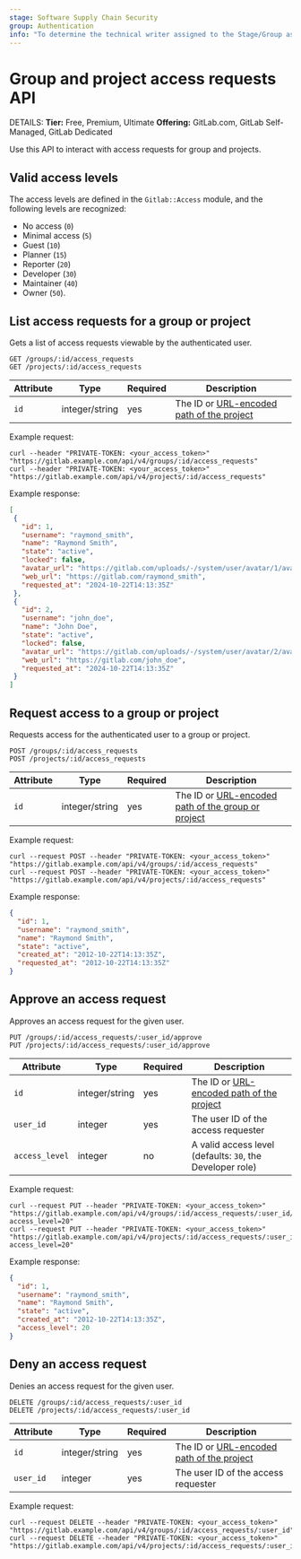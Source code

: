 ```yaml
---
stage: Software Supply Chain Security
group: Authentication
info: "To determine the technical writer assigned to the Stage/Group associated with this page, see https://handbook.gitlab.com/handbook/product/ux/technical-writing/#assignments"
---
```


# Group and project access requests API

DETAILS:
**Tier:** Free, Premium, Ultimate
**Offering:** GitLab.com, GitLab Self-Managed, GitLab Dedicated

Use this API to interact with access requests for group and projects.

## Valid access levels

The access levels are defined in the `Gitlab::Access` module, and the
following levels are recognized:

- No access (`0`)
- Minimal access (`5`)
- Guest (`10`)
- Planner (`15`)
- Reporter (`20`)
- Developer (`30`)
- Maintainer (`40`)
- Owner (`50`).

## List access requests for a group or project

Gets a list of access requests viewable by the authenticated user.

```plaintext
GET /groups/:id/access_requests
GET /projects/:id/access_requests
```

| Attribute | Type           | Required | Description |
|-----------|----------------|----------|-------------|
| `id`      | integer/string | yes      | The ID or [URL-encoded path of the project](rest/index.md#namespaced-paths) |

Example request:

```shell
curl --header "PRIVATE-TOKEN: <your_access_token>" "https://gitlab.example.com/api/v4/groups/:id/access_requests"
curl --header "PRIVATE-TOKEN: <your_access_token>" "https://gitlab.example.com/api/v4/projects/:id/access_requests"
```

Example response:

```json
[
 {
   "id": 1,
   "username": "raymond_smith",
   "name": "Raymond Smith",
   "state": "active",
   "locked": false,
   "avatar_url": "https://gitlab.com/uploads/-/system/user/avatar/1/avatar.png",
   "web_url": "https://gitlab.com/raymond_smith",
   "requested_at": "2024-10-22T14:13:35Z"
 },
 {
   "id": 2,
   "username": "john_doe",
   "name": "John Doe",
   "state": "active",
   "locked": false,
   "avatar_url": "https://gitlab.com/uploads/-/system/user/avatar/2/avatar.png",
   "web_url": "https://gitlab.com/john_doe",
   "requested_at": "2024-10-22T14:13:35Z"
 }
]
```

## Request access to a group or project

Requests access for the authenticated user to a group or project.

```plaintext
POST /groups/:id/access_requests
POST /projects/:id/access_requests
```

| Attribute | Type           | Required | Description |
|-----------|----------------|----------|-------------|
| `id`      | integer/string | yes      | The ID or [URL-encoded path of the group or project](rest/index.md#namespaced-paths) |

Example request:

```shell
curl --request POST --header "PRIVATE-TOKEN: <your_access_token>" "https://gitlab.example.com/api/v4/groups/:id/access_requests"
curl --request POST --header "PRIVATE-TOKEN: <your_access_token>" "https://gitlab.example.com/api/v4/projects/:id/access_requests"
```

Example response:

```json
{
  "id": 1,
  "username": "raymond_smith",
  "name": "Raymond Smith",
  "state": "active",
  "created_at": "2012-10-22T14:13:35Z",
  "requested_at": "2012-10-22T14:13:35Z"
}
```

## Approve an access request

Approves an access request for the given user.

```plaintext
PUT /groups/:id/access_requests/:user_id/approve
PUT /projects/:id/access_requests/:user_id/approve
```

| Attribute      | Type           | Required | Description |
|----------------|----------------|----------|-------------|
| `id`           | integer/string | yes      | The ID or [URL-encoded path of the project](rest/index.md#namespaced-paths) |
| `user_id`      | integer        | yes      | The user ID of the access requester |
| `access_level` | integer        | no       | A valid access level (defaults: `30`, the Developer role) |

Example request:

```shell
curl --request PUT --header "PRIVATE-TOKEN: <your_access_token>" "https://gitlab.example.com/api/v4/groups/:id/access_requests/:user_id/approve?access_level=20"
curl --request PUT --header "PRIVATE-TOKEN: <your_access_token>" "https://gitlab.example.com/api/v4/projects/:id/access_requests/:user_id/approve?access_level=20"
```

Example response:

```json
{
  "id": 1,
  "username": "raymond_smith",
  "name": "Raymond Smith",
  "state": "active",
  "created_at": "2012-10-22T14:13:35Z",
  "access_level": 20
}
```

## Deny an access request

Denies an access request for the given user.

```plaintext
DELETE /groups/:id/access_requests/:user_id
DELETE /projects/:id/access_requests/:user_id
```

| Attribute | Type           | Required | Description |
|-----------|----------------|----------|-------------|
| `id`      | integer/string | yes      | The ID or [URL-encoded path of the project](rest/index.md#namespaced-paths) |
| `user_id` | integer        | yes      | The user ID of the access requester |

Example request:

```shell
curl --request DELETE --header "PRIVATE-TOKEN: <your_access_token>" "https://gitlab.example.com/api/v4/groups/:id/access_requests/:user_id"
curl --request DELETE --header "PRIVATE-TOKEN: <your_access_token>" "https://gitlab.example.com/api/v4/projects/:id/access_requests/:user_id"
```
